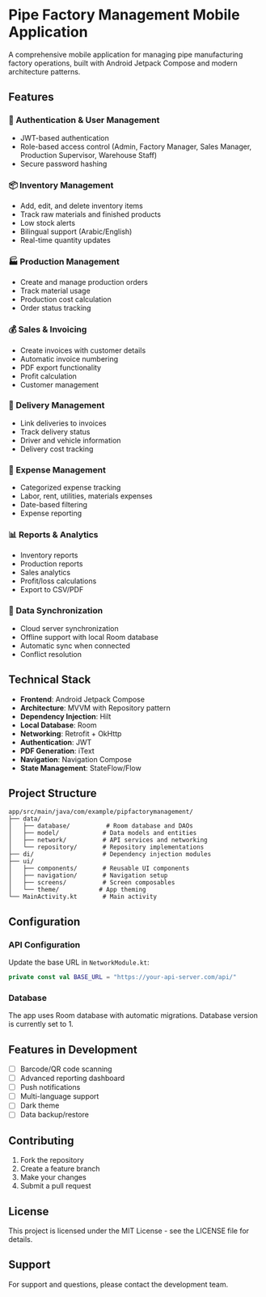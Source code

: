 # Pipe Factory Management Mobile Application

A comprehensive mobile application for managing pipe manufacturing factory operations, built with Android Jetpack Compose and modern architecture patterns.

## Features

### 🔐 Authentication & User Management
- JWT-based authentication
- Role-based access control (Admin, Factory Manager, Sales Manager, Production Supervisor, Warehouse Staff)
- Secure password hashing

### 📦 Inventory Management
- Add, edit, and delete inventory items
- Track raw materials and finished products
- Low stock alerts
- Bilingual support (Arabic/English)
- Real-time quantity updates

### 🏭 Production Management
- Create and manage production orders
- Track material usage
- Production cost calculation
- Order status tracking

### 💰 Sales & Invoicing
- Create invoices with customer details
- Automatic invoice numbering
- PDF export functionality
- Profit calculation
- Customer management

### 🚚 Delivery Management
- Link deliveries to invoices
- Track delivery status
- Driver and vehicle information
- Delivery cost tracking

### 💸 Expense Management
- Categorized expense tracking
- Labor, rent, utilities, materials expenses
- Date-based filtering
- Expense reporting

### 📊 Reports & Analytics
- Inventory reports
- Production reports
- Sales analytics
- Profit/loss calculations
- Export to CSV/PDF

### 🔄 Data Synchronization
- Cloud server synchronization
- Offline support with local Room database
- Automatic sync when connected
- Conflict resolution

## Technical Stack

- **Frontend**: Android Jetpack Compose
- **Architecture**: MVVM with Repository pattern
- **Dependency Injection**: Hilt
- **Local Database**: Room
- **Networking**: Retrofit + OkHttp
- **Authentication**: JWT
- **PDF Generation**: iText
- **Navigation**: Navigation Compose
- **State Management**: StateFlow/Flow

## Project Structure

```
app/src/main/java/com/example/pipfactorymanagement/
├── data/
│   ├── database/          # Room database and DAOs
│   ├── model/            # Data models and entities
│   ├── network/          # API services and networking
│   └── repository/       # Repository implementations
├── di/                   # Dependency injection modules
├── ui/
│   ├── components/       # Reusable UI components
│   ├── navigation/       # Navigation setup
│   ├── screens/          # Screen composables
│   └── theme/           # App theming
└── MainActivity.kt       # Main activity
```


## Configuration

### API Configuration
Update the base URL in `NetworkModule.kt`:
```kotlin
private const val BASE_URL = "https://your-api-server.com/api/"
```

### Database
The app uses Room database with automatic migrations. Database version is currently set to 1.

## Features in Development

- [ ] Barcode/QR code scanning
- [ ] Advanced reporting dashboard
- [ ] Push notifications
- [ ] Multi-language support
- [ ] Dark theme
- [ ] Data backup/restore

## Contributing

1. Fork the repository
2. Create a feature branch
3. Make your changes
4. Submit a pull request

## License

This project is licensed under the MIT License - see the LICENSE file for details.

## Support

For support and questions, please contact the development team.


